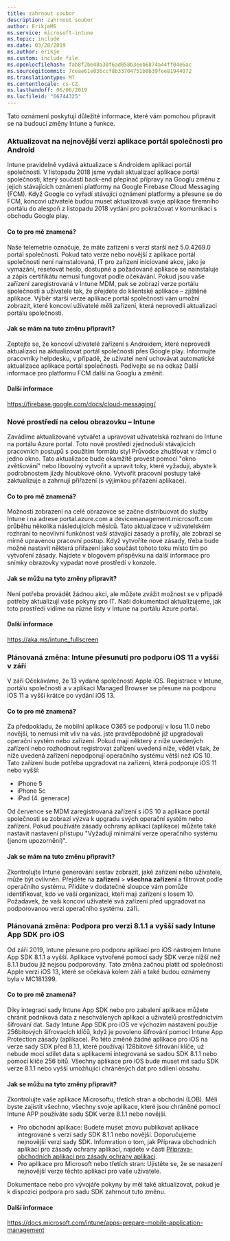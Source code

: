 ```yaml
---
title: zahrnout soubor
description: zahrnout soubor
author: ErikjeMS
ms.service: microsoft-intune
ms.topic: include
ms.date: 03/28/2019
ms.author: erikje
ms.custom: include file
ms.openlocfilehash: fab8f2be48a30f6ad058b3eeb6874a44ff04e6ac
ms.sourcegitcommit: 7ceae61e036ccf8b33704751b0b39fee81944072
ms.translationtype: MT
ms.contentlocale: cs-CZ
ms.lasthandoff: 06/06/2019
ms.locfileid: "66744325"
---
```

Tato oznámení poskytují důležité informace, které vám pomohou připravit se na budoucí změny Intune a funkce. 

### <a name="update-your-android-company-portal-app-to-the-latest-version---4536963--"></a>Aktualizovat na nejnovější verzi aplikace portál společnosti pro Android <!--4536963-->
Intune pravidelně vydává aktualizace s Androidem aplikaci portál společnosti. V listopadu 2018 jsme vydali aktualizací aplikace portál společnosti, který součástí back-end přepínač přípravy na Googlu změnu z jejich stávajících oznámení platformy na Google Firebase Cloud Messaging (FCM). Když Google co vyřadí stávající oznámení platformy a přesune se do FCM, koncoví uživatelé budou muset aktualizovali svoje aplikace firemního portálu do alespoň z listopadu 2018 vydání pro pokračovat v komunikaci s obchodu Google play.

#### <a name="how-does-this-affect-me"></a>Co to pro mě znamená?
Naše telemetrie označuje, že máte zařízení s verzí starší než 5.0.4269.0 portál společnosti. Pokud tato verze nebo novější z aplikace portál společnosti není nainstalovaná, IT pro zařízení iniciované akce, jako je vymazání, resetovat heslo, dostupné a požadované aplikace se nainstaluje a zápis certifikátu nemusí fungovat podle očekávání. Pokud jsou vaše zařízení zaregistrovaná v Intune MDM, pak se zobrazí verze portálu společnosti a uživatele tak, že přejdete do klientské aplikace – zjištěné aplikace. Výběr starší verze aplikace portál společnosti vám umožní zobrazit, které koncoví uživatelé měli zařízení, která neprovedli aktualizaci portálu společnosti.

#### <a name="what-do-i-need-to-do-to-prepare-for-this-change"></a>Jak se mám na tuto změnu připravit?
Zeptejte se, že koncoví uživatelé zařízení s Androidem, které neprovedli aktualizaci na aktualizovat portál společnosti přes Google play. Informujte pracovníky helpdesku, v případě, že uživatel není uchovávat automatické aktualizace aplikace portál společnosti. Podívejte se na odkaz Další informace pro platformu FCM další na Googlu a změnit.

#### <a name="additional-information"></a>Další informace
https://firebase.google.com/docs/cloud-messaging/


### <a name="new-fullscreen-experience-coming-to-intune---4593669--"></a>Nové prostředí na celou obrazovku – Intune <!--4593669-->
Zavádíme aktualizované vytvářet a upravovat uživatelská rozhraní do Intune na portálu Azure portal. Toto nové prostředí zjednoduší stávajících pracovních postupů s použitím formátu styl Průvodce zhušťovat v rámci o jedno okno. Tato aktualizace bude okamžitě provést pomocí "okno zvětšování" nebo libovolný vytvořit a upravit toky, které vyžadují, abyste k podrobnostem jízdy hloubkové okno. Vytvořit pracovní postupy také zaktualizuje a zahrnují přiřazení (s výjimkou přiřazení aplikace).

#### <a name="how-does-this-affect-me"></a>Co to pro mě znamená?
Možnosti zobrazení na celé obrazovce se začne distribuovat do služby Intune i na adrese portal.azure.com a devicemanagement.microsoft.com průběhu několika následujících měsíců. Tato aktualizace v uživatelském rozhraní to neovlivní funkčnost vaší stávající zásady a profily, ale zobrazí se mírně upravenou pracovní postup. Když vytvoříte nové zásady, třeba bude možné nastavit některá přiřazení jako součást tohoto toku místo tím po vytvoření zásady. Najdete v blogovém příspěvku na další informace pro snímky obrazovky vypadat nové prostředí v konzole.

#### <a name="what-can-i-do-to-prepare-for-this-change"></a>Jak se můžu na tyto změny připravit?
Není potřeba provádět žádnou akci, ale můžete zvážit možnost se v případě potřeby aktualizují vaše pokyny pro IT. Naši dokumentaci aktualizujeme, jak toto prostředí vidíme na různé listy v Intune na portálu Azure portal.

#### <a name="additional-information"></a>Další informace 
https://aka.ms/intune_fullscreen

### <a name="plan-for-change-intune-moving-to-support-ios-11-and-higher-in-september----4665342--"></a>Plánovaná změna: Intune přesunutí pro podporu iOS 11 a vyšší v září <!-- 4665342-->
V září Očekáváme, že 13 vydané společností Apple iOS. Registrace v Intune, portálu společnosti a v aplikaci Managed Browser se přesune na podporu iOS 11 a vyšší krátce po vydání iOS 13.

#### <a name="how-does-this-affect-me"></a>Co to pro mě znamená?
Za předpokladu, že mobilní aplikace O365 se podporují v Iosu 11.0 nebo novější, to nemusí mít vliv na vás. jste pravděpodobně již upgradovali operační systém nebo zařízení. Pokud mají některý z níže uvedených zařízení nebo rozhodnout registrovat zařízení uvedená níže, vědět však, že níže uvedená zařízení nepodporují operačního systému větší než iOS 10. Tato zařízení bude potřeba upgradovat na zařízení, která podporuje iOS 11 nebo vyšší:

- iPhone 5
- iPhone 5c
- iPad (4. generace)

Od července se MDM zaregistrovaná zařízení s iOS 10 a aplikace portál společnosti se zobrazí výzva k upgradu svých operační systém nebo zařízení. Pokud používáte zásady ochrany aplikací (aplikace) můžete také nastavit nastavení přístupu "Vyžadují minimální verze operačního systému (jenom upozornění)".

#### <a name="what-do-i-need-to-do-to-prepare-for-this-change"></a>Jak se mám na tuto změnu připravit?
Zkontrolujte Intune generování sestav zobrazit, jaké zařízení nebo uživatele, může být ovlivněn. Přejděte na **zařízení** > **všechna zařízení** a filtrovat podle operačního systému. Přidáte v dodatečné sloupce vám pomůže identifikovat, kdo ve vaší organizaci, kteří mají zařízení s Iosem 10. Požadavek, že vaši koncoví uživatelé svá zařízení před upgradovat na podporovanou verzi operačního systému. září.

### <a name="plan-for-change-support-for-version-811-and-higher-of-intune-app-sdk-for-ios----3586942--"></a>Plánovaná změna: Podpora pro verzi 8.1.1 a vyšší sady Intune App SDK pro iOS <!-- 3586942-->
Od září 2019, Intune přesune pro podporu aplikací pro iOS nástrojem Intune App SDK 8.1.1 a vyšší. Aplikace vytvořené pomocí sady SDK verze nižší než 8.1.1 budou již nejsou podporovány. Tato změna začnou platit od společnosti Apple verzi iOS 13, které se očekává kolem září a také budou oznámeny byla v MC181399.

#### <a name="how-does-this-affect-me"></a>Co to pro mě znamená?
Díky integraci sady Intune App SDK nebo pro zabalení aplikace můžete chránit podniková data z neschválených aplikací a uživatelů prostřednictvím šifrování dat. Sady Intune App SDK pro iOS ve výchozím nastavení použije 256bitových šifrovacích klíčů, když je povoleno šifrování pomocí Intune App Protection zásady (aplikace). Po této změně žádné aplikace pro iOS na verze sady SDK před 8.1.1, které používají 128bitové šifrování klíče, už nebude moci sdílet data s aplikacemi integrovaná se sadou SDK 8.1.1 nebo pomocí klíče 256 bitů. Všechny aplikace pro iOS bude muset mít sadu SDK verze 8.1.1 nebo vyšší umožňující chráněných dat pro sdílení obsahu.

#### <a name="what-can-i-do-to-prepare-for-this-change"></a>Jak se můžu na tyto změny připravit?
Zkontrolujte vaše aplikace Microsoftu, třetích stran a obchodní (LOB). Měli byste zajistit všechno, všechny svoje aplikace, které jsou chráněné pomocí Intune APP používáte sadu SDK verze 8.1.1 nebo novější.

- Pro obchodní aplikace: Budete muset znovu publikovat aplikace integrované s verzí sady SDK 8.1.1 nebo novější. Doporučujeme nejnovější verzi sady SDK. Infomration o tom, jak Příprava obchodních aplikací pro zásady ochrany aplikací, najdete v části [Příprava-obchodních aplikací pro zásady ochrany aplikací](../apps-prepare-mobile-application-management.md).
- Pro aplikace pro Microsoft nebo třetích stran: Ujistěte se, že se nasazení nejnovější verze těchto aplikací pro vaše uživatele.

Dokumentace nebo pro vývojáře pokyny by měl také aktualizovat, pokud je k dispozici podpora pro sadu SDK zahrnout tuto změnu.

#### <a name="additional-information"></a>Další informace
https://docs.microsoft.com/intune/apps-prepare-mobile-application-management
